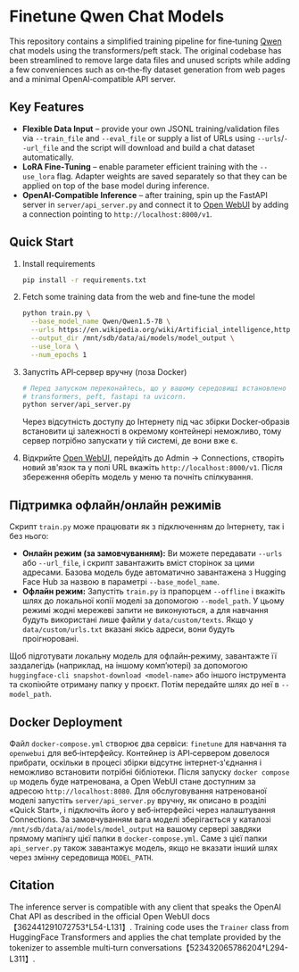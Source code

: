 # Finetune Qwen Chat Models

This repository contains a simplified training pipeline for fine‑tuning
[Qwen](https://huggingface.co/Qwen) chat models using the
transformers/peft stack.  The original codebase has been streamlined to
remove large data files and unused scripts while adding a few
conveniences such as on‑the‑fly dataset generation from web pages and a
minimal OpenAI‑compatible API server.

## Key Features

- **Flexible Data Input** – provide your own JSONL training/validation
  files via `--train_file` and `--eval_file` or supply a list of URLs
  using `--urls`/`--url_file` and the script will download and build a
  chat dataset automatically.
- **LoRA Fine‑Tuning** – enable parameter efficient training with the
  `--use_lora` flag.  Adapter weights are saved separately so that they
  can be applied on top of the base model during inference.
- **OpenAI‑Compatible Inference** – after training, spin up the
  FastAPI server in `server/api_server.py` and connect it to
  [Open WebUI](https://github.com/open-webui/open-webui) by adding a
  connection pointing to `http://localhost:8000/v1`.

## Quick Start

1.  Install requirements

    ```sh
    pip install -r requirements.txt
    ```

2.  Fetch some training data from the web and fine‑tune the model

    ```sh
    python train.py \
      --base_model_name Qwen/Qwen1.5-7B \
      --urls https://en.wikipedia.org/wiki/Artificial_intelligence,https://en.wikipedia.org/wiki/Machine_learning \
      --output_dir /mnt/sdb/data/ai/models/model_output \
      --use_lora \
      --num_epochs 1
    ```

3.  Запустіть API‑сервер вручну (поза Docker)

    ```sh
    # Перед запуском переконайтесь, що у вашому середовищі встановлено torch,
    # transformers, peft, fastapi та uvicorn.
    python server/api_server.py
    ```

    Через відсутність доступу до Інтернету під час збірки Docker‑образів
    встановити ці залежності в окремому контейнері неможливо, тому сервер
    потрібно запускати у тій системі, де вони вже є.

4.  Відкрийте [Open WebUI](http://localhost:8080), перейдіть до Admin → Connections,
    створіть новий зв'язок та у полі URL вкажіть `http://localhost:8000/v1`.
    Після збереження оберіть модель у меню та почніть спілкування.

## Підтримка офлайн/онлайн режимів

Скрипт `train.py` може працювати як з підключенням до Інтернету, так і без нього:

- **Онлайн режим (за замовчуванням):** Ви можете передавати `--urls` або `--url_file`, і
  скрипт завантажить вміст сторінок за цими адресами. Базова модель буде
  автоматично завантажена з Hugging Face Hub за назвою в параметрі
  `--base_model_name`.
- **Офлайн режим:** Запустіть `train.py` із прапорцем `--offline` і вкажіть
  шлях до локальної копії моделі за допомогою `--model_path`. У цьому
  режимі жодні мережеві запити не виконуються, а для навчання будуть
  використані лише файли у `data/custom/texts`. Якщо у `data/custom/urls.txt`
  вказані якісь адреси, вони будуть проігноровані.

Щоб підготувати локальну модель для офлайн‑режиму, завантажте її
заздалегідь (наприклад, на іншому комп’ютері) за допомогою
`huggingface-cli snapshot-download <model-name>` або іншого інструмента
та скопіюйте отриману папку у проєкт. Потім передайте шлях до неї в
`--model_path`.

## Docker Deployment

Файл `docker-compose.yml` створює два сервіси: `finetune` для навчання
та `openwebui` для веб‑інтерфейсу. Контейнер із API‑сервером
довелося прибрати, оскільки в процесі збірки відсутнє інтернет‑з'єднання
і неможливо встановити потрібні бібліотеки. Після запуску
`docker compose up` модель буде натренована, а Open WebUI стане
доступним за адресою `http://localhost:8080`.  Для обслуговування
натренованої моделі запустіть `server/api_server.py` вручну, як
описано в розділі «Quick Start», і підключіть його у веб‑інтерфейсі через
налаштування Connections.
За замовчуванням вага моделі зберігається у каталозі
`/mnt/sdb/data/ai/models/model_output` на вашому сервері завдяки
прямому мапінгу цієї папки в `docker-compose.yml`. Саме з цієї папки
`api_server.py` також завантажує модель, якщо не вказати інший шлях
через змінну середовища `MODEL_PATH`.

## Citation

The inference server is compatible with any client that speaks the
OpenAI Chat API as described in the official Open WebUI docs
【362441291072753†L54-L131】.  Training code uses the `Trainer` class from
HuggingFace Transformers and applies the chat template provided by the
tokenizer to assemble multi‑turn conversations【523432065786204†L294-L311】.